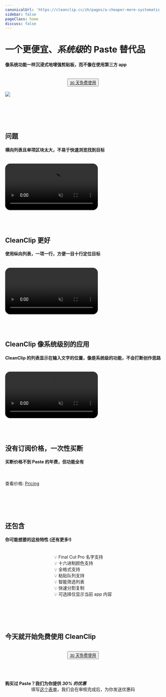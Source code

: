 ```yaml
---
canonicalUrl: 'https://cleanclip.cc/zh/pages/a-cheaper-more-systematic-alternative-to-paste'
sidebar: false
pageClass: home
discuss: false
---
```


<div class="present-home">

# 一个更便宜、<em>系统级<span class="underline underline-12px"></span></em>的 Paste 替代品
#### 像系统功能一样沉浸式地增强剪贴板，而不像在使用第三方 app

<br/>
<div style="display: flex; justify-content: center;">
  <div style="text-align: center">
    <!-- <img src="/images/twitter_card.webp"/> -->
    <button type="button" class="ant-btn ant-btn-primary ant-btn-round ant-btn-lg" style="">
      <!-- <a href="https://macaify.lemonsqueezy.com/checkout/buy/69bd0056-9182-4030-9aaf-bd0604db751b?embed=1&media=0&logo=0&desc=0&discount=0&enabled=114543" class="lemonsqueezy-button"> -->
      <a href="https://macaify.lemonsqueezy.com/checkout/buy/176e339c-ac2b-40d7-b253-c10b3dfdb929">
                    30 天免费使用
      </a>
    </button>
  </div>
</div>

<br/>

<img src="/images/cleanclip-vs-paste.webp" class="img-fullwidth" />

<br/><br/><br/><br/>

## 问题
#### 横向列表且单项区块太大，不易于快速浏览找到目标
<br/>

<video autoplay muted loop>
    <source src="/videos/horizontal16x9.mp4" type="video/mp4">
    <iframe src="/videos/horizontal16x9.mp4" scrolling="no" border="0" frameborder="0" allow="autoplay; encrypted-media" allowfullscreen></iframe>
</video>
<br/><br/><br/><br/>

## CleanClip 更好
#### 使用纵向列表，一项一行，方便一目十行定位目标
<br/>

<video autoplay muted loop>
    <source src="/videos/vertical16x9.mp4" type="video/mp4">
    <iframe src="/videos/vertical16x9.mp4" scrolling="no" border="0" frameborder="0" allow="autoplay; encrypted-media" allowfullscreen></iframe>
</video>
<br/><br/><br/><br/>

## CleanClip 像系统级别的应用
#### CleanClip 的列表显示在输入文字的位置，像是系统级的功能，不会打断创作思路
<br/>

<video autoplay muted loop>
    <source src="/videos/followcursor16x9.mp4" type="video/mp4">
    <iframe src="/videos/followcursor16x9.mp4" scrolling="no" border="0" frameborder="0" allow="autoplay; encrypted-media" allowfullscreen></iframe>
</video>
<br/><br/><br/><br/>

## 没有订阅价格，一次性买断
#### 买断价格不到 Paste 的年费，但功能全有
<br/>

<div class="text-center">

查看价格: [Pricing](https://clip-purchase.macaify.com/)

</div>
<br/><br/><br/><br/>

## 还包含
#### 你可能想要的这些特性 (还有更多!)
<br/>

<div style="display: flex; justify-content: center;">
  <div class="center">
  <div>
💡 Final Cut Pro 名字支持<br/>
💡 十六进制颜色支持<br/>
💡 全格式支持<br/>
💡 粘贴队列支持<br/>
💡 智能筛选列表<br/>
💡 快速分割复制<br/>
💡 可选择仅显示当前 app 内容<br/>
</div>
  </div>
</div>

<br/><br/><br/><br/>

## 今天就开始免费使用 CleanClip
<br/>
<div style="display: flex; justify-content: center;">
  <div style="text-align: center">
    <!-- <img src="/images/twitter_card.webp"/> -->
    <button type="button" class="ant-btn ant-btn-primary ant-btn-round ant-btn-lg" style="">
      <!-- <a href="https://macaify.lemonsqueezy.com/checkout/buy/69bd0056-9182-4030-9aaf-bd0604db751b?embed=1&media=0&logo=0&desc=0&discount=0&enabled=114543" class="lemonsqueezy-button"> -->
      <a href="https://macaify.lemonsqueezy.com/checkout/buy/176e339c-ac2b-40d7-b253-c10b3dfdb929">
                    30 天免费使用
      </a>
    </button>
  </div>
</div>

<br/><br/>
#### 购买过 Paste？我们为你提供<em> 30% 的优惠<span class="underline underline-5px"></span></em>
<p style="text-align: center; margin-top: -20px;">
填写<a href="https://forms.gle/v1ya3x93Z1ud3H4A7" target="blank">这个表单</a>，我们会在审核完成后，为你发送优惠码
</p>

<br/><br/>

</div>

<style>
video {
  border-radius: 1rem;
  overflow: hidden;
}
</style>